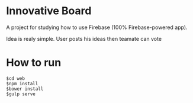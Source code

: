 # Innovative Board

A project for studying how to use Firebase (100% Firebase-powered app).

Idea is realy simple. User posts his ideas then teamate can vote

# How to run

    $cd web
    $npm install
    $bower install
    $gulp serve
    
